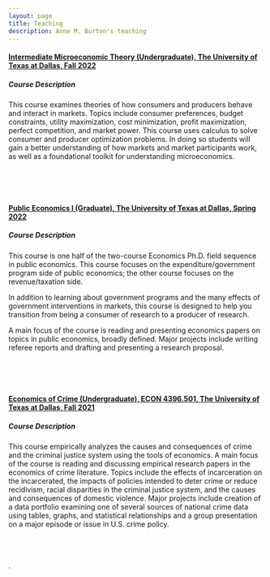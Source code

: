```yaml
---
layout: page
title: Teaching
description: Anne M. Burton's teaching
---
```


#### [Intermediate Microeconomic Theory (Undergraduate), The University of Texas at Dallas, Fall 2022](https://annemburton.com/pages/teaching/micro_theory_2022f.html)

##### Course Description

This course examines theories of how consumers and producers behave and interact in markets. Topics include consumer preferences, budget constraints, utility maximization, cost minimization, profit maximization, perfect competition, and market power. This course uses calculus to solve consumer and producer optimization problems. In doing so students will gain a better understanding of how markets and market participants work, as well as a foundational toolkit for understanding microeconomics.

<br/>
<br/>
<br/>


#### [Public Economics I (Graduate), The University of Texas at Dallas, Spring 2022](https://annemburton.com/pages/teaching/grad_public_i_2022s.html)

##### Course Description

This course is one half of the two-course Economics Ph.D. field sequence in public economics. This course focuses on the expenditure/government program side of public economics; the other course focuses on the revenue/taxation side.

In addition to learning about government programs and the many effects of government interventions in markets, this course is designed to help you transition from being a consumer of research to a producer of research.

A main focus of the course is reading and presenting economics papers on topics in public economics, broadly defined. Major projects include writing referee reports and drafting and presenting a research proposal.

<br/>
<br/>
<br/>

#### [Economics of Crime (Undergraduate), ECON 4396.501, The University of Texas at Dallas, Fall 2021](https://annemburton.com/pages/teaching/econ_of_crime_2021f.html)

##### Course Description

This course empirically analyzes the causes and consequences of crime and the criminal justice system using the tools of economics. A main focus of the course is reading and discussing empirical research papers in the economics of crime literature. Topics include the effects of incarceration on the incarcerated, the impacts of policies intended to deter crime or reduce recidivism, racial disparities in the criminal justice system, and the causes and consequences of domestic violence. Major projects include creation of a data portfolio examining one of several sources of national crime data using tables, graphs, and statistical relationships and a group presentation on a major episode or issue in U.S. crime policy.

<br/>
<br/>
<br/>


<!-- #### <u>Placeholder</u>
*Placeholder for working papers someday...* -->

<!--[click here for the most recent version of the paper]({{ BASE_PATH}}/pages/working_papers/sample-working-paper.pdf)-->


<!-- Note: this is how to write a comment in HTML. Everything in here won't show up on your webpage.-->

<!--
To increase the size of the title, use fewer # in front of the paper title.
To decrease the size of the title, use more #. 
To remove the italics, remove the * before and after the description
To remove the underline from the title, remove the <u> tags (<u> and </u>)
-->.
